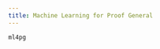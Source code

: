 ```yaml
---
title: Machine Learning for Proof General
---
```


```{.unwrap pipe="./root/data/scripts/git2md.sh"}
ml4pg
```
